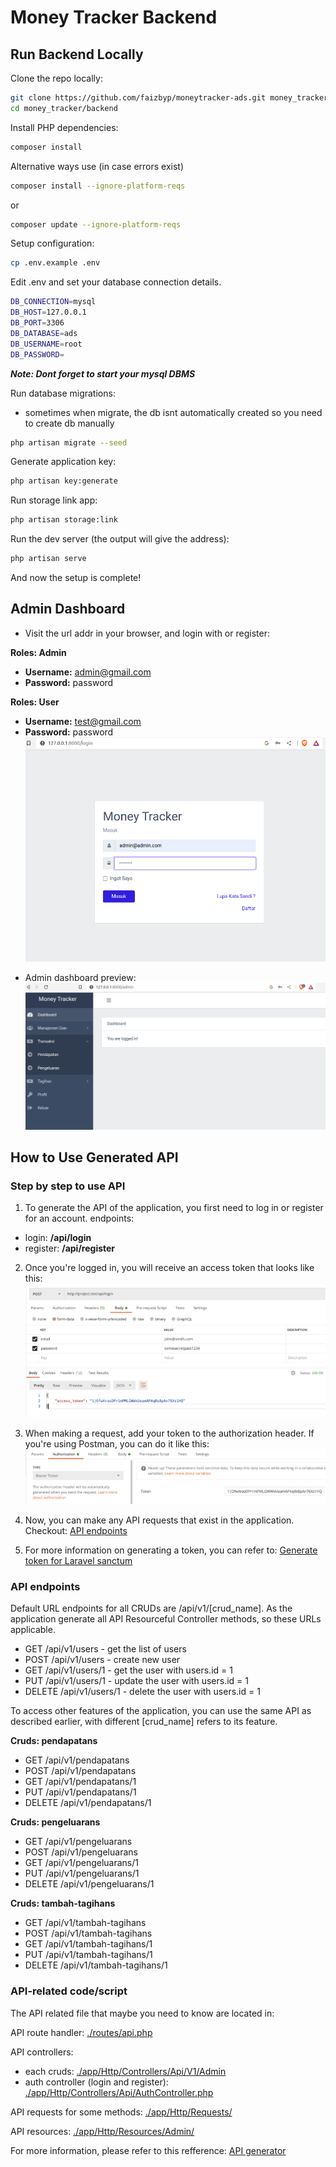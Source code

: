 # Money Tracker Backend

## Run Backend Locally

Clone the repo locally:

```sh
git clone https://github.com/faizbyp/moneytracker-ads.git money_tracker
cd money_tracker/backend
```

Install PHP dependencies:

```sh
composer install
```
Alternative ways use (in case errors exist)
```sh
composer install --ignore-platform-reqs
```
or
```sh
composer update --ignore-platform-reqs
```

Setup configuration:

```sh
cp .env.example .env
```

Edit .env and set your database connection details. 

```sh
DB_CONNECTION=mysql
DB_HOST=127.0.0.1
DB_PORT=3306
DB_DATABASE=ads 
DB_USERNAME=root
DB_PASSWORD=
```
<i><b>Note: Dont forget to start your mysql DBMS</b></i>

Run database migrations:
- sometimes when migrate, the db isnt automatically created  so you need to create db manually

```sh
php artisan migrate --seed
```
Generate application key:

```sh
php artisan key:generate
```

Run storage link app:

```sh
php artisan storage:link
```

Run the dev server (the output will give the address):

```sh
php artisan serve
```
And now the setup is complete!


## Admin Dashboard 

* Visit the url addr in your browser, and login with or register:

**Roles: Admin**
- **Username:** admin@gmail.com
- **Password:** password

**Roles: User**
- **Username:** test@gmail.com
- **Password:** password
<br><img src="./documents/images/login-page.png" width="500">

* Admin dashboard preview:
<br><img src="./documents/images/admin-dashboard.png" width="500">



## How to Use Generated API
### Step by step to use API
1. To generate the API of the application, you first need to log in or register for an account. endpoints:
 - login: **/api/login**
 - register: **/api/register**
 
2. Once you're logged in, you will receive an access token that looks like this:
![image](./documents/images/api-login.png)

3. When making a request, add your token to the authorization header. If you're using Postman, you can do it like this:
![image](./documents/images/authorization.png)
4. Now, you can make any API requests that exist in the application. Checkout: [API endpoints](#API-endpoints)

5. For more information on generating a token, you can refer to:
[Generate token for Laravel sanctum](https://blog.quickadminpanel.com/quickadminpanel-api-generator-with-laravel-sanctum/)

### API endpoints
Default URL endpoints for all CRUDs are /api/v1/[crud_name]. As the application generate all API Resourceful Controller methods, so these URLs applicable.

* GET /api/v1/users - get the list of users
* POST /api/v1/users - create new user
* GET /api/v1/users/1 - get the user with users.id = 1
* PUT /api/v1/users/1 - update the user with users.id = 1
* DELETE /api/v1/users/1 - delete the user with users.id = 1

To access other features of the application, you can use the same API as described earlier, with different [crud_name] refers to its feature.

**Cruds: pendapatans**
* GET /api/v1/pendapatans 
* POST /api/v1/pendapatans 
* GET /api/v1/pendapatans/1 
* PUT /api/v1/pendapatans/1 
* DELETE /api/v1/pendapatans/1 

**Cruds: pengeluarans**
* GET /api/v1/pengeluarans 
* POST /api/v1/pengeluarans 
* GET /api/v1/pengeluarans/1 
* PUT /api/v1/pengeluarans/1 
* DELETE /api/v1/pengeluarans/1

**Cruds: tambah-tagihans**
* GET /api/v1/tambah-tagihans 
* POST /api/v1/tambah-tagihans 
* GET /api/v1/tambah-tagihans/1 
* PUT /api/v1/tambah-tagihans/1 
* DELETE /api/v1/tambah-tagihans/1

### API-related code/script
The API related file that maybe you need to know are located in:

API route handler: [./routes/api.php](./routes/api.php)

API controllers: 
- each cruds: [./app/Http/Controllers/Api/V1/Admin](./app/Http/Controllers/Api/V1/Admin)
- auth controller (login and register): [./app/Http/Controllers/Api/AuthController.php](./app/Http/Controllers/Api/AuthController.php)

API requests for some methods: [./app/Http/Requests/](./app/Http/Requests/)

API resources: [./app/Http/Resources/Admin/](./app/Http/Resources/Admin/)

For more information, please refer to this refference: [API generator](https://helpdocs.quickadminpanel.com/create-panel/api-generator)
